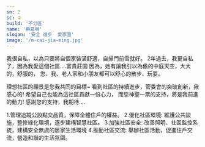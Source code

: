```yaml
---
sn: 2
sc: ②
build: '不分區'
name: '蔡嘉明'
slogan: '安全 進步  愛家園'
image: '/m-cai-jia-ming.jpg'
---
```

我很自私，以為只要將自個家裝潢舒適，自掃門前雪就好。
2年過去，我更自私了，因為我愛這個社區....富貴莊園
因為，她有讓我引以為傲的中庭天空，大大的，舒服的，
您、我、老人家和小朋友都可以舒心的散步、玩耍。

理想社區的願景是您我共同的目標~
看到社區的持續進步，管委會的突破創新，揪感心的! 
希望自己也能為這社區貢獻一份心力，
而您神聖一票的支持，將是我前進的動力!
感謝您的支持，我期待....

1.管理追蹤公設點交品質，保障全體住戶的權益。
2.優化社區環境:  維護公共設施，整修綠化環境，逐步建構智慧社區。
3.加強社區安全:  改善照明、社區監控系統，建構安全無虞的居家生活環境
4.推動社區交流:  舉辦社區活動，促進住戶交流，營造和諧的生活氛圍。